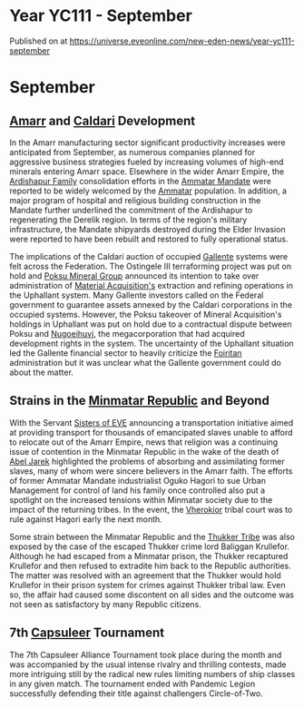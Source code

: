# Year YC111 - September
Published on  at https://universe.eveonline.com/new-eden-news/year-yc111-september

September
=========

[Amarr](6BPFRy27fN4LnYlIyzvEwo) and [Caldari](7unGNsrMFwIWXMMbrM2jfy) Development
-----------------------------------------------------------------------

In the Amarr manufacturing sector significant productivity increases
were anticipated from September, as numerous companies planned for
aggressive business strategies fueled by increasing volumes of high-end
minerals entering Amarr space. Elsewhere in the wider Amarr Empire, the
[Ardishapur Family](l4Pyl3Ih1qyPmOugFKhHO) consolidation efforts
in the [Ammatar Mandate](4BV4ldw5RdVB4FxKctn4J6) were reported to be
widely welcomed by the [Ammatar](2RCNqNOW8kV95yCFhjfhnz) population. In
addition, a major program of hospital and religious building
construction in the Mandate further underlined the commitment of the
Ardishapur to regenerating the Derelik region. In terms of the region's
military infrastructure, the Mandate shipyards destroyed during the
Elder Invasion were reported to have been rebuilt and restored to fully
operational status.

The implications of the Caldari auction of occupied
[Gallente](4bufc5OaK80rlo20Pez6gK) systems were felt
across the Federation. The Ostingele III terraforming project was put on
hold and [Poksu Mineral Group](2Gl4T0AO5PDVR4lOMsUv5C) announced
its intention to take over administration of [Material Acquisition's](uU1699OxOEmlDBcMm0qZA) extraction and refining
operations in the Uphallant system. Many Gallente investors called on
the Federal government to guarantee assets annexed by the Caldari
corporations in the occupied systems. However, the Poksu takeover of
Mineral Acquisition's holdings in Uphallant was put on hold due to a
contractual dispute between Poksu and
[Nugoeihuvi](4Ykng1Buej1uH3Sy5ln3jW), the megacorporation
that had acquired development rights in the system. The uncertainty of
the Uphallant situation led the Gallente financial sector to heavily
criticize the [Foiritan](37ecuyyUNrWqNAzxwC5Wbt) administration but
it was unclear what the Gallente government could do about the matter.

Strains in the [Minmatar Republic](1rpu7pfwTPVznAczjw2pOp) and Beyond
------------------------------------------------------------------

With the Servant [Sisters of EVE](2eTQAT2DL0C7TWVtkOr8pN) announcing
a transportation initiative aimed at providing transport for thousands
of emancipated slaves unable to afford to relocate out of the Amarr
Empire, news that religion was a continuing issue of contention in the
Minmatar Republic in the wake of the death of [Abel Jarek](5HDj1enu8OW6rTNg6d9dR8) highlighted the problems of absorbing and
assimilating former slaves, many of whom were sincere believers in the
Amarr faith. The efforts of former Ammatar Mandate industrialist Oguko
Hagori to sue Urban Management for control of land his family once
controlled also put a spotlight on the increased tensions within
Minmatar society due to the impact of the returning tribes. In the
event, the [Vherokior](6VDPzsKX9TVbVtXEwjj0RB) tribal court was to
rule against Hagori early the next month.

Some strain between the Minmatar Republic and the [Thukker Tribe](3uoxvtJY1Z30BoVwuJLj2z) was also exposed by the case of the
escaped Thukker crime lord Baliggan Krullefor. Although he had escaped
from a Minmatar prison, the Thukker recaptured Krullefor and then
refused to extradite him back to the Republic authorities. The matter
was resolved with an agreement that the Thukker would hold Krullefor in
their prison system for crimes against Thukker tribal law. Even so, the
affair had caused some discontent on all sides and the outcome was not
seen as satisfactory by many Republic citizens.

7th [Capsuleer](15umOALoFBZxVS2oaggvJQ) Tournament
-------------------------------------------------

The 7th Capsuleer Alliance Tournament took place during the month and
was accompanied by the usual intense rivalry and thrilling contests,
made more intriguing still by the radical new rules limiting numbers of
ship classes in any given match. The tournament ended with Pandemic
Legion successfully defending their title against challengers
Circle-of-Two.
